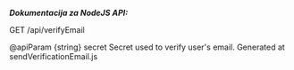 ***Dokumentacija za NodeJS API:***

GET /api/verifyEmail

@apiParam {string} secret Secret used to verify user's email. Generated at sendVerificationEmail.js

